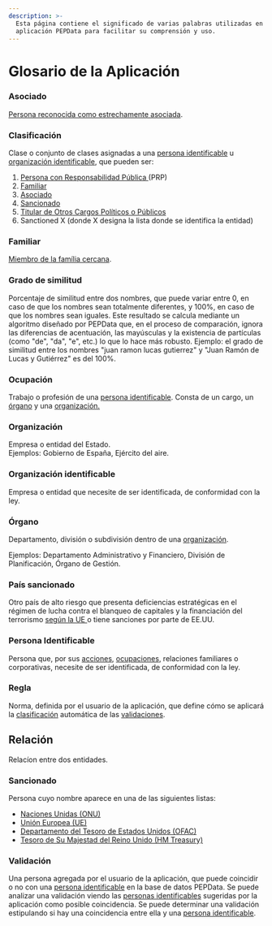 ```yaml
---
description: >-
  Esta página contiene el significado de varias palabras utilizadas en la
  aplicación PEPData para facilitar su comprensión y uso.
---
```


# Glosario de la Aplicación

### Asociado

[Persona reconocida como estrechamente asociada](glosario-legal.md#persona-reconocida-como-estrechamente-asociada).

### Clasificación

Clase o conjunto de clases asignadas a una [persona identificable](glossario-aplicacao.md#persona-identificable) u [organización identificable](glossario-aplicacao.md#organizacion-identificable), que pueden  ser:

1. [Persona con Responsabilidad Pública ](glosario-legal.md#pessoa-politicamente-exposta)(PRP)
2. [Familiar](glossario-aplicacao.md#familiar)
3. [Asociado](glossario-aplicacao.md#associado)
4. [Sancionado](glossario-aplicacao.md#sancionado)
5. [Titular de Otros](glosario-legal.md#titular-de-outros-cargos-politicos-ou-publicos)[ Cargos Políticos o Públicos](glosario-legal.md#titular-de-outros-cargos-politicos-ou-publicos)
6. Sanctioned X (donde X designa la lista donde se identifica la entidad)



### Familiar

[Miembro de la família cercana](glosario-legal.md#membro-proximo-da-familia).



### &#x20;**Grado de similitud**

Porcentaje de similitud entre dos nombres, que puede variar entre 0, en caso de que los nombres sean totalmente diferentes, y 100%, en caso de que los nombres sean iguales. Este resultado se calcula mediante un algoritmo diseñado por PEPData que, en el proceso de comparación, ignora las diferencias de acentuación, las mayúsculas y la existencia de partículas (como "de", "da", "e", etc.) lo que lo hace más robusto. Ejemplo: el grado de similitud entre los nombres "juan ramon lucas gutierrez" y "Juan Ramón de Lucas y Gutiérrez" es del 100%.



### Ocupación

Trabajo o profesión de una [persona identificable](glossario-aplicacao.md#persona-identificable). Consta de un cargo, un [órgano](glossario-aplicacao.md#organo) y una [organización.](glossario-aplicacao.md#organizacion)



### Organización

Empresa o entidad del Estado. \
Ejemplos: Gobierno de España, Ejército del aire.



### Organización identificable

Empresa o entidad que necesite de ser identificada, de conformidad con la ley.

### Órgano

Departamento, división o subdivisión dentro de una [organización](glossario-aplicacao.md#organizacion).

&#x20;Ejemplos: Departamento Administrativo y Financiero, División de Planificación, Órgano de Gestión.



### País sancionado

Otro país de alto riesgo que presenta deficiencias estratégicas en el régimen de lucha contra el blanqueo de capitales y la financiación del terrorismo [según la UE ](https://www.portalbcft.pt/pt-pt/content/pa%C3%ADses-terceiros-de-risco-elevado)o tiene sanciones por parte de EE.UU.

### Persona Identificable

Persona que, por sus [acciones](glossario-aplicacao.md#validacion), [ocupaciones](glossario-aplicacao.md#ocupacion), relaciones familiares o corporativas, necesite de ser identificada, de conformidad con la ley.



### Regla

Norma, definida por el usuario de la aplicación, que define cómo se aplicará la [clasificación](glossario-aplicacao.md#classificacion) automática de las [validaciones](glossario-aplicacao.md#validacion).



## Relación

Relacíon entre dos entidades.

### Sancionado

Persona cuyo nombre aparece en una de las siguientes listas:

* [Naciones Unidas (ONU)](https://www.un.org/securitycouncil/)
* [Unión Europea (UE)](https://www.sanctionsmap.eu/#/main)
* [Departamento del Tesoro de Estados Unidos (OFAC) ](https://www.treasury.gov/resource-center/sanctions/SDN-List/Pages/default.aspx)
* [Tesoro de Su Majestad del Reino Unido (HM Treasury)](https://www.gov.uk/government/organisations/hm-treasury)

### Validación

Una persona agregada por el usuario de la aplicación, que puede coincidir o no con una [persona identificable](glossario-aplicacao.md#persona-identificable) en la base de datos PEPData. Se puede analizar una validación viendo las [personas identificables](glossario-aplicacao.md#persona-identificable) sugeridas por la aplicación como posible coincidencia. Se puede determinar una validación estipulando si hay una coincidencia entre ella y una [persona identificable](glossario-aplicacao.md#persona-identificable).

